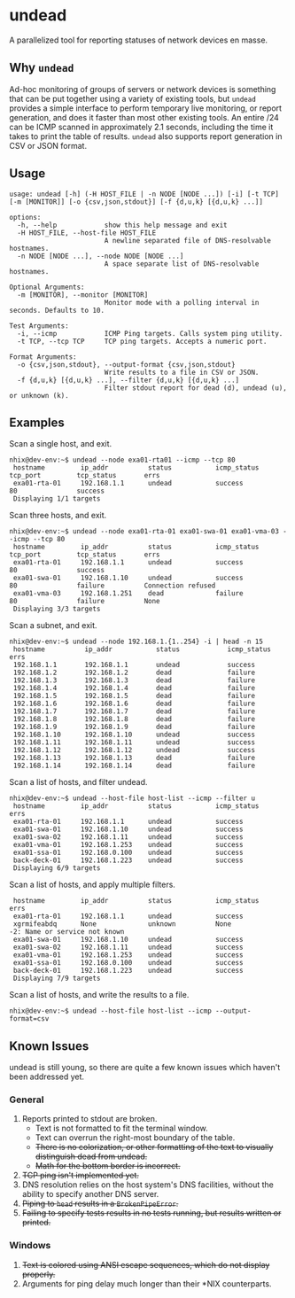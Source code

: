 # undead
A parallelized tool for reporting statuses of network devices en masse.

## Why `undead`

Ad-hoc monitoring of groups of servers or network devices is something that can be put together using a variety of existing tools, but `undead` provides a simple interface to perform temporary live monitoring, or report generation, and does it faster than most other existing tools. An entire /24 can be ICMP scanned in approximately 2.1 seconds, including the time it takes to print the table of results. `undead` also supports report generation in CSV or JSON format.

## Usage
```
usage: undead [-h] (-H HOST_FILE | -n NODE [NODE ...]) [-i] [-t TCP] [-m [MONITOR]] [-o {csv,json,stdout}] [-f {d,u,k} [{d,u,k} ...]]

options:
  -h, --help            show this help message and exit
  -H HOST_FILE, --host-file HOST_FILE
                        A newline separated file of DNS-resolvable hostnames.
  -n NODE [NODE ...], --node NODE [NODE ...]
                        A space separate list of DNS-resolvable hostnames.

Optional Arguments:
  -m [MONITOR], --monitor [MONITOR]
                        Monitor mode with a polling interval in seconds. Defaults to 10.

Test Arguments:
  -i, --icmp            ICMP Ping targets. Calls system ping utility.
  -t TCP, --tcp TCP     TCP ping targets. Accepts a numeric port.

Format Arguments:
  -o {csv,json,stdout}, --output-format {csv,json,stdout}
                        Write results to a file in CSV or JSON.
  -f {d,u,k} [{d,u,k} ...], --filter {d,u,k} [{d,u,k} ...]
                        Filter stdout report for dead (d), undead (u), or unknown (k).
```

## Examples
Scan a single host, and exit.
```
nhix@dev-env:~$ undead --node exa01-rta01 --icmp --tcp 80
 hostname         ip_addr          status           icmp_status      tcp_port         tcp_status       errs
 exa01-rta-01     192.168.1.1      undead           success          80               success
 Displaying 1/1 targets
```

Scan three hosts, and exit.
```
nhix@dev-env:~$ undead --node exa01-rta-01 exa01-swa-01 exa01-vma-03 --icmp --tcp 80
 hostname         ip_addr          status           icmp_status      tcp_port         tcp_status       errs
 exa01-rta-01     192.168.1.1      undead           success          80               success
 exa01-swa-01     192.168.1.10     undead           success          80               failure          Connection refused
 exa01-vma-03     192.168.1.251    dead             failure          80               failure          None
 Displaying 3/3 targets
```

Scan a subnet, and exit.
```
nhix@dev-env:~$ undead --node 192.168.1.{1..254} -i | head -n 15
 hostname          ip_addr           status            icmp_status       errs
 192.168.1.1       192.168.1.1       undead            success
 192.168.1.2       192.168.1.2       dead              failure
 192.168.1.3       192.168.1.3       dead              failure
 192.168.1.4       192.168.1.4       dead              failure
 192.168.1.5       192.168.1.5       dead              failure
 192.168.1.6       192.168.1.6       dead              failure
 192.168.1.7       192.168.1.7       dead              failure
 192.168.1.8       192.168.1.8       dead              failure
 192.168.1.9       192.168.1.9       dead              failure
 192.168.1.10      192.168.1.10      undead            success
 192.168.1.11      192.168.1.11      undead            success
 192.168.1.12      192.168.1.12      undead            success
 192.168.1.13      192.168.1.13      dead              failure
 192.168.1.14      192.168.1.14      dead              failure
```

Scan a list of hosts, and filter undead.
```
nhix@dev-env:~$ undead --host-file host-list --icmp --filter u
 hostname         ip_addr          status           icmp_status      errs
 exa01-rta-01     192.168.1.1      undead           success
 exa01-swa-01     192.168.1.10     undead           success
 exa01-swa-02     192.168.1.11     undead           success
 exa01-vma-01     192.168.1.253    undead           success
 exa01-ssa-01     192.168.0.100    undead           success
 back-deck-01     192.168.1.223    undead           success
 Displaying 6/9 targets
```

Scan a list of hosts, and apply multiple filters.
```
 hostname         ip_addr          status           icmp_status      errs
 exa01-rta-01     192.168.1.1      undead           success
 xgrmifeabdq      None             unknown          None             -2: Name or service not known
 exa01-swa-01     192.168.1.10     undead           success
 exa01-swa-02     192.168.1.11     undead           success
 exa01-vma-01     192.168.1.253    undead           success
 exa01-ssa-01     192.168.0.100    undead           success
 back-deck-01     192.168.1.223    undead           success
 Displaying 7/9 targets
```

Scan a list of hosts, and write the results to a file.
```
nhix@dev-env:~$ undead --host-file host-list --icmp --output-format=csv
```

## Known Issues
undead is still young, so there are quite a few known issues which haven't been addressed yet.

### General
1. Reports printed to stdout are broken.
   - Text is not formatted to fit the terminal window.
   - Text can overrun the right-most boundary of the table.
   - ~~There is no colorization, or other formatting of the text to visually distinguish dead from undead.~~
   - ~~Math for the bottom border is incorrect.~~
2. ~~TCP ping isn't implemented yet.~~
3. DNS resolution relies on the host system's DNS facilities, without the ability to specify another DNS server.
4. ~~Piping to `head` results in a `BrokenPipeError`.~~
5. ~~Failing to specify tests results in no tests running, but results written or printed.~~

### Windows
1. ~~Text is colored using ANSI escape sequences, which do not display properly.~~
2. Arguments for ping delay much longer than their *NIX counterparts.
